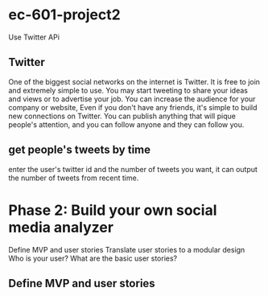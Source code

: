 # ec-601-project2
Use Twitter APi
## Twitter
One of the biggest social networks on the internet is Twitter. It is free to join and extremely simple to use. You may start tweeting to share your ideas and views or to advertise your job. You can increase the audience for your company or website, Even if you don't have any friends, it's simple to build new connections on Twitter. You can publish anything that will pique people's attention, and you can follow anyone and they can follow you.
## get people's tweets by time
enter the user's twitter id and the number of tweets you want, it can output the number of tweets from recent time.
# Phase 2:  Build your own social media analyzer
Define MVP and user stories
Translate user stories to a modular design
Who is your user?
What are the basic user stories?
## Define MVP and user stories
